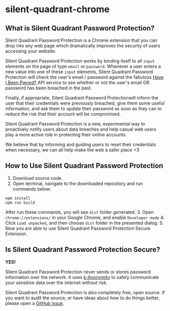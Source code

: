 # silent-quadrant-chrome

## What is Silent Quadrant Password Protection?

Silent Quadrant Password Protection is a Chrome extension that you can drop into any web page which dramatically improves the security of users accessing your website.

Silent Quadrant Password Protection works by binding itself to all `input` elements on the page of type
`email` or `password`. Whenever a user enters a new value into one of these
`input` elements, Silent Quadrant Password Protection will check the user's email / password against
the fabulous [Have I Been Pwned?](https://haveibeenpwned.com) API service to see whether or not
the user's email OR password has been breached in the past.

Finally, if appropriate, Silent Quadrant Password Protectionwill inform the user that their credentials
were previously breached, give them some useful information, and ask them to
update their password as soon as they can to reduce the risk that their account
will be compromised.

Silent Quadrant Password Protection is a new, experimental way to proactively notify users about data
breaches and help casual web users play a more active role in protecting their
online accounts.

We believe that by informing and guiding users to reset their credentials when
necessary, we can all help make the web a safer place &lt;3


## How to Use Silent Quadrant Password Protection

1. Download source code.
2. Open terminal, navigate to the downloaded repository and run commands below:
```
npm install
npm run build
```
After run these commands, you will see `dist` folder generated.
3. Open `chrome://extensions/` in your Google Chrome, and enable `Developer mode`
4. Click `Load unpacked`, and then choose `dist` folder in the presented dialog.
5. Now you are able to use Silent Quadrant Password Protection Secure Extension.

## Is Silent Quadrant Password Protection Secure?

**YES!**

Silent Quadrant Password Protection never sends or stores password information over the network. It uses
[k-Anonymity](https://www.troyhunt.com/ive-just-launched-pwned-passwords-version-2/)
to safely communicate your sensitive data over the internet without risk.

Silent Quadrant Password Protection is also completely free, open source. If you want to audit the source, or have ideas about how to do things better, please open a
[GitHub issue](https://github.com/Eagle19243/silent-quadrant-chrome/).
